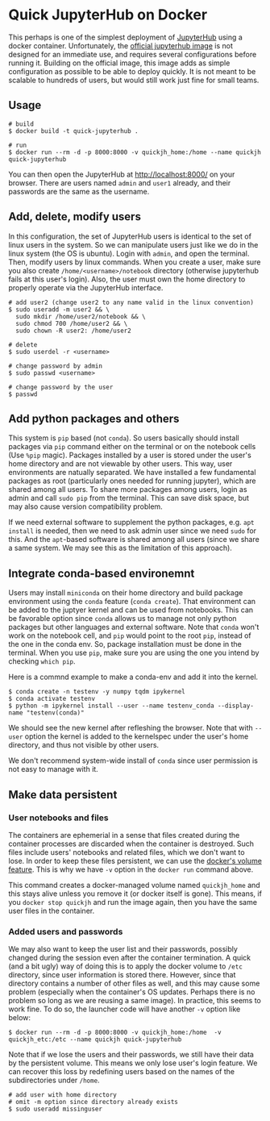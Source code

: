 Quick JupyterHub on Docker
==========================

This perhaps is one of the simplest deployment of [JupyterHub](https://jupyterhub.readthedocs.io/en/stable/) using a docker container.
Unfortunately, the [official jupyterhub image](https://github.com/jupyterhub/jupyterhub/) is not designed for an immediate use, and requires several configurations before running it.
Building on the official image, this image adds as simple configuration as possible to be able to deploy quickly.
It is not meant to be scalable to hundreds of users, but would still work just fine for small teams.



## Usage

```shell
# build
$ docker build -t quick-jupyterhub .

# run
$ docker run --rm -d -p 8000:8000 -v quickjh_home:/home --name quickjh quick-jupyterhub
```

You can then open the JupyterHub at [http://localhost:8000/](http://localhost:8000/) on your browser.
There are users named `admin` and `user1` already, and their passwords are the same as the username.

## Add, delete, modify users

In this configuration, the set of JupyterHub users is identical to the set of linux users in the system.
So we can manipulate users just like we do in the linux system (the OS is ubuntu).
Login with `admin`, and open the terminal. Then, modify users by linux commands.
When you create a user, make sure you also create `/home/<username>/notebook` directory (otherwise jupyterhub fails at this user's login).
Also, the user must own the home directory to properly operate via the JupyterHub interface.

```shell
# add user2 (change user2 to any name valid in the linux convention)
$ sudo useradd -m user2 && \
  sudo mkdir /home/user2/notebook && \
  sudo chmod 700 /home/user2 && \
  sudo chown -R user2: /home/user2

# delete
$ sudo userdel -r <username>

# change password by admin
$ sudo passwd <username>

# change password by the user
$ passwd
```

## Add python packages and others

This system is `pip` based (not `conda`).
So users basically should install packages via `pip` command either on the terminal or on the notebook cells (Use `%pip` magic).
Packages installed by a user is stored under the user's home directory and are not viewable by other users.
This way, user environments are natually separated.
We have installed a few fundamental packages as root (particularly ones needed for running jupyter), which are shared among all users.
To share more packages among users, login as admin and call `sudo pip` from the terminal.
This can save disk space, but may also cause version compatibility problem.

If we need external software to supplement the python packages, e.g. `apt install` is needed, then we need to ask admin user since we need `sudo` for this.
And the `apt`-based software is shared among all users (since we share a same system. We may see this as the limitation of this approach).

## Integrate conda-based environemnt

Users may install `miniconda` on their home directory and build package environment using the `conda` feature (`conda create`).
That environment can be added to the juptyer kernel and can be used from notebooks.
This can be favorable option since `conda` allows us to manage not only python packages but other languages and external software.
Note that `conda` won't work on the notebook cell, and `pip` would point to the root `pip`, instead of the one in the conda env.
So, package installation must be done in the terminal.
When you use `pip`, make sure you are using the one you intend by checking `which pip`.

Here is a commnd example to make a conda-env and add it into the kernel.

```shell
$ conda create -n testenv -y numpy tqdm ipykernel
$ conda activate testenv
$ python -m ipykernel install --user --name testenv_conda --display-name "testenv(conda)"
```
We should see the new kernel after refleshing the browser.
Note that with `--user` option the kernel is added to the kernelspec under the user's home directory, and thus not visible by other users.


We don't recommend system-wide install of `conda` since user permission is not easy to manage with it.


## Make data persistent

### User notebooks and files

The containers are ephemerial in a sense that files created during the container processes are discarded when the container is destroyed.
Such files include users' notebooks and related files, which we don't want to lose.
In order to keep these files persistent, we can use the [docker's volume feature](https://docs.docker.com/storage/volumes/).
This is why we have `-v` option in the `docker run` command above.

This command creates a docker-managed volume named `quickjh_home` and this stays alive unless you remove it (or docker itself is gone).
This means, if you `docker stop quickjh` and run the image again, then you have the same user files in the container.

### Added users and passwords

We may also want to keep the user list and their passwords, possibly changed during the session even after the container termination.
A quick (and a bit ugly) way of doing this is to apply the docker volume to `/etc` directory, since user information is stored there.
However, since that directory contains a number of other files as well, and this may cause some problem (especially when the container's OS updates. Perhaps there is no problem so long as we are reusing a same image).
In practice, this seems to work fine. 
To do so, the launcher code will have another `-v` option like below:

```shell
$ docker run --rm -d -p 8000:8000 -v quickjh_home:/home  -v quickjh_etc:/etc --name quickjh quick-jupyterhub
```

Note that if we lose the users and their passwords, we still have their data by the persistent volume.
This means we only lose user's login feature.
We can recover this loss by redefining users based on the names of the subdirectories under `/home`.

```shell
# add user with home directory
# omit -m option since directory already exists
$ sudo useradd missinguser
```
